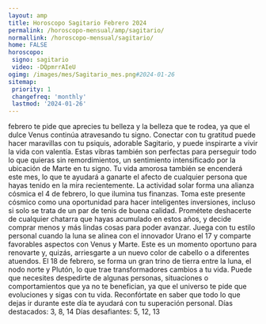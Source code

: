 ```yaml
---
layout: amp
title: Horoscopo Sagitario Febrero 2024 
permalink: /horoscopo-mensual/amp/sagitario/
normallink: /horoscopo-mensual/sagitario/
home: FALSE
horoscopo:
 signo: sagitario
 video: -DQpmrrAIeU
ogimg: /images/mes/Sagitario_mes.png#2024-01-26
sitemap:
 priority: 1
 changefreq: 'monthly'
 lastmod: '2024-01-26'
---
```



febrero te pide que aprecies tu belleza y la belleza que te rodea, ya que el dulce Venus continúa atravesando tu signo. Conectar con tu gratitud puede hacer maravillas con tu psiquis, adorable Sagitario, y puede inspirarte a vivir la vida con valentía. Estas vibras también son perfectas para perseguir todo lo que quieras sin remordimientos, un sentimiento intensificado por la ubicación de Marte en tu signo. Tu vida amorosa también se encenderá este mes, lo que te ayudará a ganarte el afecto de cualquier persona que hayas tenido en la mira recientemente.
La actividad solar forma una alianza cósmica el 4 de febrero, lo que ilumina tus finanzas. Toma este presente cósmico como una oportunidad para hacer inteligentes inversiones, incluso si solo se trata de un par de tenis de buena calidad. Prométete deshacerte de cualquier chatarra que hayas acumulado en estos años, y decide comprar menos y más lindas cosas para poder avanzar.
Juega con tu estilo personal cuando la luna se alinea con el innovador Urano el 17 y comparte favorables aspectos con Venus y Marte. Este es un momento oportuno para renovarte y, quizás, arriesgarte a un nuevo color de cabello o a diferentes atuendos.
El 18 de febrero, se forma un gran trino de tierra entre la luna, el nodo norte y Plutón, lo que trae transformadores cambios a tu vida. Puede que necesites despedirte de algunas personas, situaciones o comportamientos que ya no te benefician, ya que el universo te pide que evoluciones y sigas con tu vida. Reconfórtate en saber que todo lo que dejas ir durante este día te ayudará con tu superación personal.
Días destacados: 3, 8, 14
Días desafiantes: 5, 12, 13